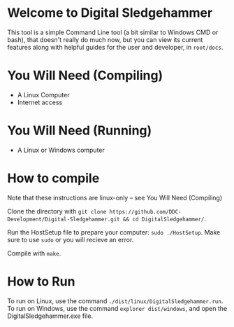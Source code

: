 # Welcome to Digital Sledgehammer

This tool is a simple Command Line tool (a bit similar to Windows CMD or bash), that doesn't really do much now, but you can view its current features along with helpful guides for the user and developer, in `root/docs`.


# You Will Need (Compiling)
- A Linux Computer
- Internet access

# You Will Need (Running)
- A Linux or Windows computer

# How to compile

Note that these instructions are linux-only – see You Will Need (Compiling)

Clone the directory with `git clone https://github.com/DDC-Development/Digital-Sledgehammer.git && cd DigitalSledgehammer/`.

Run the HostSetup file to prepare your computer: `sudo ./HostSetup`. Make sure to use `sudo` or you will recieve an error.

Compile with `make`.

# How to Run

To run on Linux, use the command `./dist/linux/DigitalSledgehammer.run`.<br/>
To run on Windows, use the command `explorer dist/windows`, and open the DigitalSledgehammer.exe file.